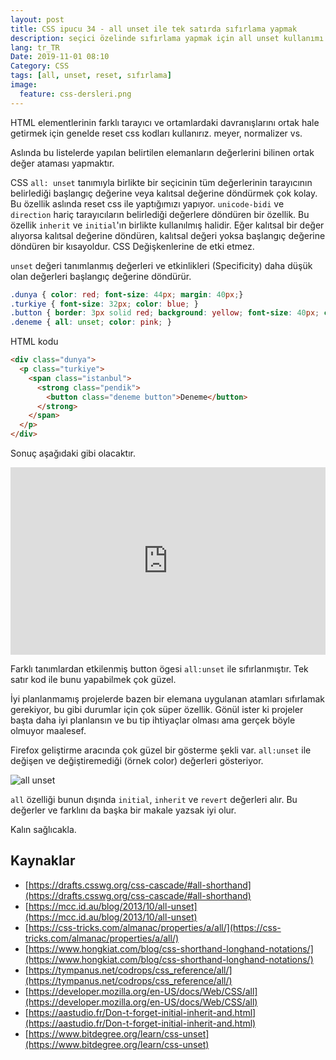 ```yaml
---
layout: post
title: CSS ipucu 34 - all unset ile tek satırda sıfırlama yapmak
description: seçici özelinde sıfırlama yapmak için all unset kullanımı
lang: tr_TR
Date: 2019-11-01 08:10
Category: CSS
tags: [all, unset, reset, sıfırlama]
image:
  feature: css-dersleri.png
---
```


HTML elementlerinin farklı tarayıcı ve ortamlardaki davranışlarını ortak hale getirmek için genelde reset css kodları kullanırız. meyer, normalizer vs.

Aslında bu listelerde yapılan belirtilen elemanların değerlerini bilinen ortak değer ataması yapmaktır.

CSS `all: unset` tanımıyla birlikte bir seçicinin tüm değerlerinin tarayıcının belirlediği başlangıç değerine veya kalıtsal değerine döndürmek çok kolay. Bu özellik aslında reset css ile yaptığımızı yapıyor. `unicode-bidi` ve `direction` hariç tarayıcıların belirlediği değerlere döndüren bir özellik. Bu özellik `inherit` ve `initial`'ın birlikte kullanılmış halidir. Eğer kalıtsal bir değer alıyorsa kalıtsal değerine döndüren, kalıtsal değeri yoksa başlangıç değerine döndüren bir kısayoldur. CSS Değişkenlerine de etki etmez.

`unset` değeri tanımlanmış değerleri ve etkinlikleri (Specificity) daha düşük olan değerleri başlangıç değerine döndürür.

```css
.dunya { color: red; font-size: 44px; margin: 40px;}
.turkiye { font-size: 32px; color: blue; }
.button { border: 3px solid red; background: yellow; font-size: 40px; color: pink; padding: 40px; display: block; }
.deneme { all: unset; color: pink; }
```

HTML kodu

```html
<div class="dunya">
  <p class="turkiye">
    <span class="istanbul">
      <strong class="pendik">
        <button class="deneme button">Deneme</button>
      </strong>
    </span>
  </p>
</div>

```

Sonuç aşağıdaki gibi olacaktır. 

<iframe height="300" style="width: 100%;" scrolling="no" title="all: unset test" src="https://codepen.io/fatihhayri/embed/oNNqMvX?height=300&theme-id=13521&default-tab=css,result" frameborder="no" allowtransparency="true" allowfullscreen="true">
  See the Pen <a href='https://codepen.io/fatihhayri/pen/oNNqMvX'>all: unset test</a> by Fatih 
  (<a href='https://codepen.io/fatihhayri'>@fatihhayri</a>) on <a href='https://codepen.io'>CodePen</a>.
</iframe>

Farklı tanımlardan etkilenmiş button ögesi `all:unset` ile sıfırlanmıştır. Tek satır kod ile bunu yapabilmek çok güzel.

İyi planlanmamış projelerde bazen bir elemana uygulanan atamları sıfırlamak gerekiyor, bu gibi durumlar için çok süper özellik. Gönül ister ki projeler başta daha iyi planlansın ve bu tip ihtiyaçlar olması ama gerçek böyle olmuyor maalesef.

Firefox geliştirme aracında çok güzel bir gösterme şekli var. `all:unset` ile değişen ve değiştiremediği (örnek color) değerleri gösteriyor. 

![all unset](https://fatihhayrioglu.com/images/firefox-dev-unset.png)

`all` özelliği bunun dışında `initial`, `inherit` ve `revert` değerleri alır. Bu değerler ve farklını da başka bir makale yazsak iyi olur.

Kalın sağlıcakla.

## Kaynaklar

 - [https://drafts.csswg.org/css-cascade/#all-shorthand](https://drafts.csswg.org/css-cascade/#all-shorthand)
 - [https://mcc.id.au/blog/2013/10/all-unset](https://mcc.id.au/blog/2013/10/all-unset)
 - [https://css-tricks.com/almanac/properties/a/all/](https://css-tricks.com/almanac/properties/a/all/)
 - [https://www.hongkiat.com/blog/css-shorthand-longhand-notations/](https://www.hongkiat.com/blog/css-shorthand-longhand-notations/)
 - [https://tympanus.net/codrops/css_reference/all/](https://tympanus.net/codrops/css_reference/all/)
 - [https://developer.mozilla.org/en-US/docs/Web/CSS/all](https://developer.mozilla.org/en-US/docs/Web/CSS/all)
 - [https://aastudio.fr/Don-t-forget-initial-inherit-and.html](https://aastudio.fr/Don-t-forget-initial-inherit-and.html)
 - [https://www.bitdegree.org/learn/css-unset](https://www.bitdegree.org/learn/css-unset)